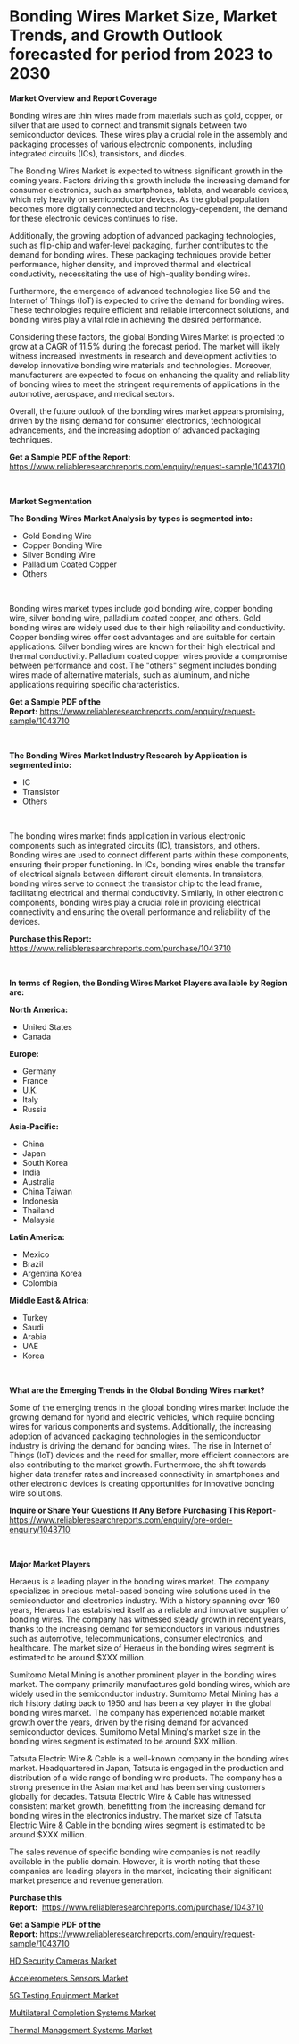 <p><h1>Bonding Wires Market Size, Market Trends, and Growth Outlook forecasted for period from 2023 to 2030</h1></p><p><strong>Market Overview and Report Coverage</strong></p>
<p><p>Bonding wires are thin wires made from materials such as gold, copper, or silver that are used to connect and transmit signals between two semiconductor devices. These wires play a crucial role in the assembly and packaging processes of various electronic components, including integrated circuits (ICs), transistors, and diodes.</p><p>The Bonding Wires Market is expected to witness significant growth in the coming years. Factors driving this growth include the increasing demand for consumer electronics, such as smartphones, tablets, and wearable devices, which rely heavily on semiconductor devices. As the global population becomes more digitally connected and technology-dependent, the demand for these electronic devices continues to rise.</p><p>Additionally, the growing adoption of advanced packaging technologies, such as flip-chip and wafer-level packaging, further contributes to the demand for bonding wires. These packaging techniques provide better performance, higher density, and improved thermal and electrical conductivity, necessitating the use of high-quality bonding wires.</p><p>Furthermore, the emergence of advanced technologies like 5G and the Internet of Things (IoT) is expected to drive the demand for bonding wires. These technologies require efficient and reliable interconnect solutions, and bonding wires play a vital role in achieving the desired performance.</p><p>Considering these factors, the global Bonding Wires Market is projected to grow at a CAGR of 11.5% during the forecast period. The market will likely witness increased investments in research and development activities to develop innovative bonding wire materials and technologies. Moreover, manufacturers are expected to focus on enhancing the quality and reliability of bonding wires to meet the stringent requirements of applications in the automotive, aerospace, and medical sectors.</p><p>Overall, the future outlook of the bonding wires market appears promising, driven by the rising demand for consumer electronics, technological advancements, and the increasing adoption of advanced packaging techniques.</p></p>
<p><strong>Get a Sample PDF of the Report:</strong> <a href="https://www.reliableresearchreports.com/enquiry/request-sample/1043710">https://www.reliableresearchreports.com/enquiry/request-sample/1043710</a></p>
<p>&nbsp;</p>
<p><strong>Market Segmentation</strong></p>
<p><strong>The Bonding Wires Market Analysis by types is segmented into:</strong></p>
<p><ul><li>Gold Bonding Wire</li><li>Copper Bonding Wire</li><li>Silver Bonding Wire</li><li>Palladium Coated Copper</li><li>Others</li></ul></p>
<p>&nbsp;</p>
<p><p>Bonding wires market types include gold bonding wire, copper bonding wire, silver bonding wire, palladium coated copper, and others. Gold bonding wires are widely used due to their high reliability and conductivity. Copper bonding wires offer cost advantages and are suitable for certain applications. Silver bonding wires are known for their high electrical and thermal conductivity. Palladium coated copper wires provide a compromise between performance and cost. The "others" segment includes bonding wires made of alternative materials, such as aluminum, and niche applications requiring specific characteristics.</p></p>
<p><strong>Get a Sample PDF of the Report:</strong>&nbsp;<a href="https://www.reliableresearchreports.com/enquiry/request-sample/1043710">https://www.reliableresearchreports.com/enquiry/request-sample/1043710</a></p>
<p>&nbsp;</p>
<p><strong>The Bonding Wires Market Industry Research by Application is segmented into:</strong></p>
<p><ul><li>IC</li><li>Transistor</li><li>Others</li></ul></p>
<p>&nbsp;</p>
<p><p>The bonding wires market finds application in various electronic components such as integrated circuits (IC), transistors, and others. Bonding wires are used to connect different parts within these components, ensuring their proper functioning. In ICs, bonding wires enable the transfer of electrical signals between different circuit elements. In transistors, bonding wires serve to connect the transistor chip to the lead frame, facilitating electrical and thermal conductivity. Similarly, in other electronic components, bonding wires play a crucial role in providing electrical connectivity and ensuring the overall performance and reliability of the devices.</p></p>
<p><strong>Purchase this Report:</strong>&nbsp; <a href="https://www.reliableresearchreports.com/purchase/1043710">https://www.reliableresearchreports.com/purchase/1043710</a></p>
<p>&nbsp;</p>
<p><strong>In terms of Region, the Bonding Wires Market Players available by Region are:</strong></p>
<p>
    <p> <strong> North America: </strong>
        <ul>
            <li>United States</li>
            <li>Canada</li>
        </ul>
        </p> 
    <p> <strong> Europe: </strong>
        <ul>
            <li>Germany</li>
            <li>France</li>
            <li>U.K.</li>
            <li>Italy</li>
            <li>Russia</li>
        </ul>
        </p> 
    <p> <strong> Asia-Pacific: </strong>
        <ul>
            <li>China</li>
            <li>Japan</li>
            <li>South Korea</li>
            <li>India</li>
            <li>Australia</li>
            <li>China Taiwan</li>
            <li>Indonesia</li>
            <li>Thailand</li>
            <li>Malaysia</li>
        </ul>
        </p> 
    <p> <strong> Latin America: </strong>
        <ul>
            <li>Mexico</li>
            <li>Brazil</li>
            <li>Argentina Korea</li>
            <li>Colombia</li>
        </ul>
        </p> 
    <p> <strong> Middle East & Africa: </strong>
        <ul>
            <li>Turkey</li>
            <li>Saudi</li>
            <li>Arabia</li>
            <li>UAE</li>
            <li>Korea</li>
        </ul>
    </p>
    </p>
<p>&nbsp;</p>
<p><strong>What are the Emerging Trends in the Global Bonding Wires market?</strong></p>
<p><p>Some of the emerging trends in the global bonding wires market include the growing demand for hybrid and electric vehicles, which require bonding wires for various components and systems. Additionally, the increasing adoption of advanced packaging technologies in the semiconductor industry is driving the demand for bonding wires. The rise in Internet of Things (IoT) devices and the need for smaller, more efficient connectors are also contributing to the market growth. Furthermore, the shift towards higher data transfer rates and increased connectivity in smartphones and other electronic devices is creating opportunities for innovative bonding wire solutions.</p></p>
<p><strong>Inquire or Share Your Questions If Any Before Purchasing This Report</strong>- <a href="https://www.reliableresearchreports.com/enquiry/pre-order-enquiry/1043710">https://www.reliableresearchreports.com/enquiry/pre-order-enquiry/1043710</a></p>
<p>&nbsp;</p>
<p><strong>Major Market Players</strong></p>
<p><p>Heraeus is a leading player in the bonding wires market. The company specializes in precious metal-based bonding wire solutions used in the semiconductor and electronics industry. With a history spanning over 160 years, Heraeus has established itself as a reliable and innovative supplier of bonding wires. The company has witnessed steady growth in recent years, thanks to the increasing demand for semiconductors in various industries such as automotive, telecommunications, consumer electronics, and healthcare. The market size of Heraeus in the bonding wires segment is estimated to be around $XXX million.</p><p>Sumitomo Metal Mining is another prominent player in the bonding wires market. The company primarily manufactures gold bonding wires, which are widely used in the semiconductor industry. Sumitomo Metal Mining has a rich history dating back to 1950 and has been a key player in the global bonding wires market. The company has experienced notable market growth over the years, driven by the rising demand for advanced semiconductor devices. Sumitomo Metal Mining's market size in the bonding wires segment is estimated to be around $XX million.</p><p>Tatsuta Electric Wire & Cable is a well-known company in the bonding wires market. Headquartered in Japan, Tatsuta is engaged in the production and distribution of a wide range of bonding wire products. The company has a strong presence in the Asian market and has been serving customers globally for decades. Tatsuta Electric Wire & Cable has witnessed consistent market growth, benefitting from the increasing demand for bonding wires in the electronics industry. The market size of Tatsuta Electric Wire & Cable in the bonding wires segment is estimated to be around $XXX million.</p><p>The sales revenue of specific bonding wire companies is not readily available in the public domain. However, it is worth noting that these companies are leading players in the market, indicating their significant market presence and revenue generation.</p></p>
<p><strong>Purchase this Report:</strong>&nbsp;&nbsp;<a href="https://www.reliableresearchreports.com/purchase/1043710">https://www.reliableresearchreports.com/purchase/1043710</a></p>
<p></p>
<p><strong>Get a Sample PDF of the Report:</strong>&nbsp;<a href="https://www.reliableresearchreports.com/enquiry/request-sample/1043710">https://www.reliableresearchreports.com/enquiry/request-sample/1043710</a></p>
<p><p><a href="https://medium.com/@nilltanay7548659/hd-security-cameras-market-outlook-industry-overview-and-forecast-2023-to-2030-ec22103515d3">HD Security Cameras Market</a></p><p><a href="https://medium.com/@jacks0866979/accelerometers-sensors-market-comprehensive-assessment-by-type-application-and-geography-7e0aea6025aa">Accelerometers Sensors Market</a></p><p><a href="https://medium.com/@royross51/5g-testing-equipment-market-analysis-its-cagr-market-segmentation-and-global-industry-overview-7577eb0609f6">5G Testing Equipment Market</a></p><p><a href="https://medium.com/@kyliebodei/multilateral-completion-systems-market-trends-forecast-and-competitive-analysis-to-2030-c7f2ac165fc8">Multilateral Completion Systems Market</a></p><p><a href="https://medium.com/@hazelharvey1918/thermal-management-systems-market-furnishes-information-on-market-share-market-trends-and-market-e5ebc257f0d7">Thermal Management Systems Market</a></p></p>